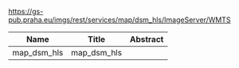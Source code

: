 https://gs-pub.praha.eu/imgs/rest/services/map/dsm_hls/ImageServer/WMTS

|Name|Title|Abstract|
|--|--|--|
|map_dsm_hls|map_dsm_hls||
